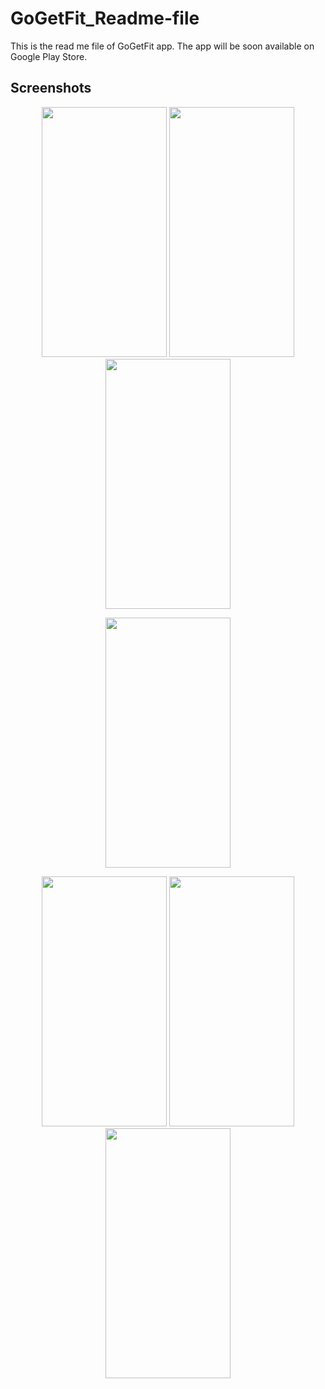 # GoGetFit_Readme-file
This is the read me file of GoGetFit app.
The app will be soon available on Google Play Store.



##  Screenshots

<p align="center">
  
  
  <img src="https://user-images.githubusercontent.com/59801625/96351055-ab6c9d80-10d6-11eb-8d7b-2f9b6f0d4f62.png" width="200" height="400" />
  
   
  
  <img src="https://user-images.githubusercontent.com/59801625/96351062-b32c4200-10d6-11eb-9c01-6a2d4fe45d70.png" width="200" height="400" />
  
  <img src="https://user-images.githubusercontent.com/59801625/96351067-b7585f80-10d6-11eb-8694-f2c836cd9948.png" width="200" height="400" />
</p>






<p align="center">
 <img src="" width="200" height="400" />
  
  
  
  </p>







<p align="center">
 <img src="" width="200" height="400" />
  
  
  
  
  
  
   <img src="" width="200" height="400" />
  
  
  
   <img src="" width="200" height="400" />
   
   
   
   
   
  </p>












